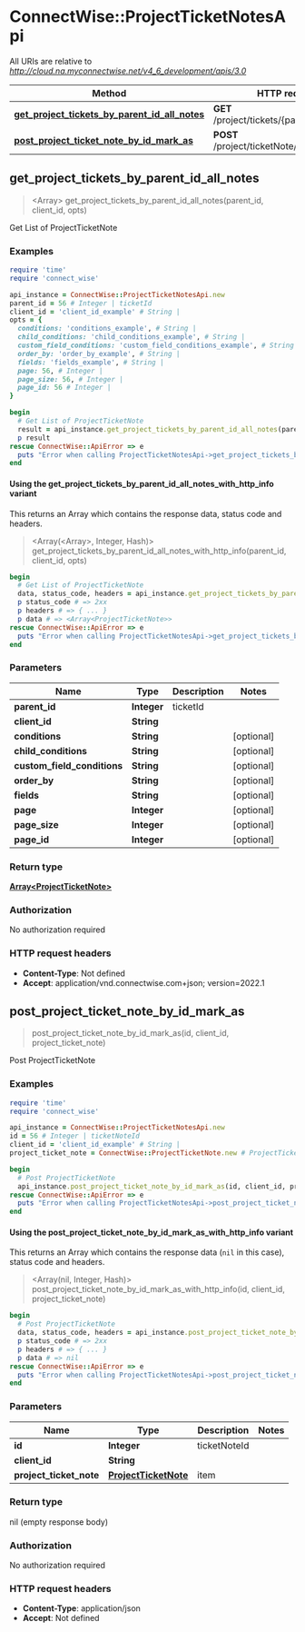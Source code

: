 # ConnectWise::ProjectTicketNotesApi

All URIs are relative to *http://cloud.na.myconnectwise.net/v4_6_development/apis/3.0*

| Method | HTTP request | Description |
| ------ | ------------ | ----------- |
| [**get_project_tickets_by_parent_id_all_notes**](ProjectTicketNotesApi.md#get_project_tickets_by_parent_id_all_notes) | **GET** /project/tickets/{parentId}/allNotes | Get List of ProjectTicketNote |
| [**post_project_ticket_note_by_id_mark_as**](ProjectTicketNotesApi.md#post_project_ticket_note_by_id_mark_as) | **POST** /project/ticketNote/{id}/markAs/ | Post ProjectTicketNote |


## get_project_tickets_by_parent_id_all_notes

> <Array<ProjectTicketNote>> get_project_tickets_by_parent_id_all_notes(parent_id, client_id, opts)

Get List of ProjectTicketNote

### Examples

```ruby
require 'time'
require 'connect_wise'

api_instance = ConnectWise::ProjectTicketNotesApi.new
parent_id = 56 # Integer | ticketId
client_id = 'client_id_example' # String | 
opts = {
  conditions: 'conditions_example', # String | 
  child_conditions: 'child_conditions_example', # String | 
  custom_field_conditions: 'custom_field_conditions_example', # String | 
  order_by: 'order_by_example', # String | 
  fields: 'fields_example', # String | 
  page: 56, # Integer | 
  page_size: 56, # Integer | 
  page_id: 56 # Integer | 
}

begin
  # Get List of ProjectTicketNote
  result = api_instance.get_project_tickets_by_parent_id_all_notes(parent_id, client_id, opts)
  p result
rescue ConnectWise::ApiError => e
  puts "Error when calling ProjectTicketNotesApi->get_project_tickets_by_parent_id_all_notes: #{e}"
end
```

#### Using the get_project_tickets_by_parent_id_all_notes_with_http_info variant

This returns an Array which contains the response data, status code and headers.

> <Array(<Array<ProjectTicketNote>>, Integer, Hash)> get_project_tickets_by_parent_id_all_notes_with_http_info(parent_id, client_id, opts)

```ruby
begin
  # Get List of ProjectTicketNote
  data, status_code, headers = api_instance.get_project_tickets_by_parent_id_all_notes_with_http_info(parent_id, client_id, opts)
  p status_code # => 2xx
  p headers # => { ... }
  p data # => <Array<ProjectTicketNote>>
rescue ConnectWise::ApiError => e
  puts "Error when calling ProjectTicketNotesApi->get_project_tickets_by_parent_id_all_notes_with_http_info: #{e}"
end
```

### Parameters

| Name | Type | Description | Notes |
| ---- | ---- | ----------- | ----- |
| **parent_id** | **Integer** | ticketId |  |
| **client_id** | **String** |  |  |
| **conditions** | **String** |  | [optional] |
| **child_conditions** | **String** |  | [optional] |
| **custom_field_conditions** | **String** |  | [optional] |
| **order_by** | **String** |  | [optional] |
| **fields** | **String** |  | [optional] |
| **page** | **Integer** |  | [optional] |
| **page_size** | **Integer** |  | [optional] |
| **page_id** | **Integer** |  | [optional] |

### Return type

[**Array&lt;ProjectTicketNote&gt;**](ProjectTicketNote.md)

### Authorization

No authorization required

### HTTP request headers

- **Content-Type**: Not defined
- **Accept**: application/vnd.connectwise.com+json; version=2022.1


## post_project_ticket_note_by_id_mark_as

> post_project_ticket_note_by_id_mark_as(id, client_id, project_ticket_note)

Post ProjectTicketNote

### Examples

```ruby
require 'time'
require 'connect_wise'

api_instance = ConnectWise::ProjectTicketNotesApi.new
id = 56 # Integer | ticketNoteId
client_id = 'client_id_example' # String | 
project_ticket_note = ConnectWise::ProjectTicketNote.new # ProjectTicketNote | item

begin
  # Post ProjectTicketNote
  api_instance.post_project_ticket_note_by_id_mark_as(id, client_id, project_ticket_note)
rescue ConnectWise::ApiError => e
  puts "Error when calling ProjectTicketNotesApi->post_project_ticket_note_by_id_mark_as: #{e}"
end
```

#### Using the post_project_ticket_note_by_id_mark_as_with_http_info variant

This returns an Array which contains the response data (`nil` in this case), status code and headers.

> <Array(nil, Integer, Hash)> post_project_ticket_note_by_id_mark_as_with_http_info(id, client_id, project_ticket_note)

```ruby
begin
  # Post ProjectTicketNote
  data, status_code, headers = api_instance.post_project_ticket_note_by_id_mark_as_with_http_info(id, client_id, project_ticket_note)
  p status_code # => 2xx
  p headers # => { ... }
  p data # => nil
rescue ConnectWise::ApiError => e
  puts "Error when calling ProjectTicketNotesApi->post_project_ticket_note_by_id_mark_as_with_http_info: #{e}"
end
```

### Parameters

| Name | Type | Description | Notes |
| ---- | ---- | ----------- | ----- |
| **id** | **Integer** | ticketNoteId |  |
| **client_id** | **String** |  |  |
| **project_ticket_note** | [**ProjectTicketNote**](ProjectTicketNote.md) | item |  |

### Return type

nil (empty response body)

### Authorization

No authorization required

### HTTP request headers

- **Content-Type**: application/json
- **Accept**: Not defined

